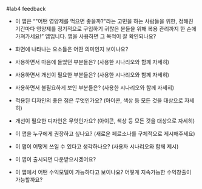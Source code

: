 #lab4 feedback

- 이 앱은 “"어떤 영양제를 먹으면 좋을까?"라는 고민을 하는 사람들을 위한, 정해진 기간마다 영양제를 정기적으로 구입하기 귀찮은 분들을 위해 복용 관리까지 한 손에 가져가세요!” 앱입니다. 앱을 사용하면 그 목적이 잘 확인되나요?

- 화면에 나타나는 요소들은 어떤 의미인지 보이나요?

- 사용하면서 마음에 들었던 부분들은? (사용한 시나리오와 함께 자세히)

- 사용하면서 개선이 필요한 부분들은? (사용한 시나리오와 함께 자세히)

- 사용하면서 불필요하게 보인 부분들은? (사용한 시나리오와 함께 자세히)

- 적용된 디자인의 좋은 점은 무엇인가요? (아이콘, 색상 등 모든 것을 대상으로 자세히)

- 개선이 필요한 디자인은 무엇인가요? (아이콘, 색상 등 모든 것을 대상으로 자세히)

- 이 앱을 누구에게 권장하고 싶나요? (새로운 페르소나를 구체적으로 제시해주세요)

- 이 앱이 어떻게 쓰일 수 있다고 생각하나요? (사용자 시나리오와 함께 제시)

- 이 앱이 출시되면 다운받으시겠어요? 

- 이 앱에서 어떤 수익모델이 가능하다고 보이나요? 어떻게 지속가능한 수익창출이 가능할까요?
